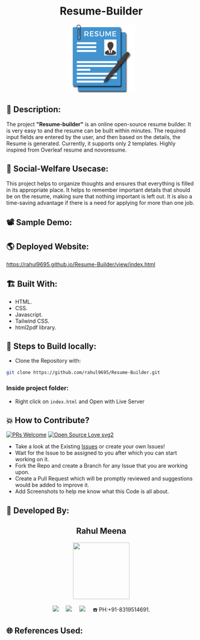 <h1 align="center">Resume-Builder</h1>

<p align="center">
<img src="./view/assets/front.png" width="180" height="180">
</p>

## 📜 Description:
The project **"Resume-builder"** is an online open-source resume builder. It is very easy to and the resume can be built within minutes. The required input fields are entered by the user, and then based on the details, the Resume is generated. Currently, it supports only 2 templates. Highly inspired from Overleaf resume and novoresume.

## 🌳 Social-Welfare Usecase:
This project helps to organize thoughts and ensures that everything is filled in its appropriate place. It helps to remember important details that should be on the resume, making sure that nothing important is left out. It is also a time-saving advantage if there is a need for applying for more than one job.

## 📽 Sample Demo:
<!-- https://user-images.githubusercontent.com/54114888/126884744-f64cfe6c-801b-4bb9-863d-f038d2e64fd8.mp4 -->

## 🌎 Deployed Website:
https://rahul9695.github.io/Resume-Builder/view/index.html

## 🏗 Built With:
 - HTML.
 - CSS.
 - Javascript.
 - Tailwind CSS.
 - html2pdf library.

## 🧪 Steps to Build locally:
- Clone the Repository with:  
```bash 
git clone https://github.com/rahul9695/Resume-Builder.git
```
### Inside project folder:
- Right click on `index.html` and Open with Live Server

## 💥 How to Contribute?

[![PRs Welcome](https://img.shields.io/badge/PRs-welcome-brightgreen.svg?style=flat-square)](http://makeapullrequest.com)
[![Open Source Love svg2](https://badges.frapsoft.com/os/v2/open-source.svg?v=103)](https://github.com/ellerbrock/open-source-badges/) 

- Take a look at the Existing [Issues](https://github.com/Akash-Ramjyothi/Resume-inator/issues) or create your own Issues!
- Wait for the Issue to be assigned to you after which you can start working on it.
- Fork the Repo and create a Branch for any Issue that you are working upon.
- Create a Pull Request which will be promptly reviewed and suggestions would be added to improve it.
- Add Screenshots to help me know what this Code is all about.

## 👦 Developed By:
<h2 align="center">Rahul Meena</h2>
<p align="center">
  <a href="https://github.com/rahul9695"><img src="" width=150px height=150px /></a> 
    
<p align="center">
  <a target="_blank"href="https://www.linkedin.com/in/rahul-meena9695/"><img src="https://img.shields.io/badge/linkedin-%230077B5.svg?&style=for-the-badge&logo=linkedin&logoColor=white" /></a>&nbsp;&nbsp;&nbsp;&nbsp;
  <a href="mailto:rahul.meena9695@gmail.com?subject=Hello%20Akash,%20From%20Github"><img src="https://img.shields.io/badge/gmail-%23D14836.svg?&style=for-the-badge&logo=gmail&logoColor=white" /></a>&nbsp;&nbsp;&nbsp;&nbsp;
  <a href="https://www.instagram.com/rahul.meena.dobwaal/"><img src="https://img.shields.io/badge/instagram-%23D14836.svg?&style=for-the-badge&logo=instagram&logoColor=pink" /></a>&nbsp;&nbsp;&nbsp;&nbsp;
  ☎️ PH:+91-8319514691.
</p>

## 🌐 References Used:
